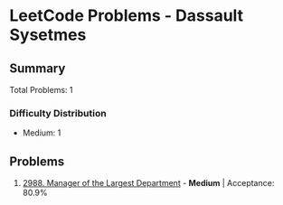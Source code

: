 # LeetCode Problems - Dassault Sysetmes

## Summary
Total Problems: 1

### Difficulty Distribution

- Medium: 1

## Problems

1. [2988. Manager of the Largest Department](https://leetcode.com/problems/manager-of-the-largest-department/) - **Medium** | Acceptance: 80.9%